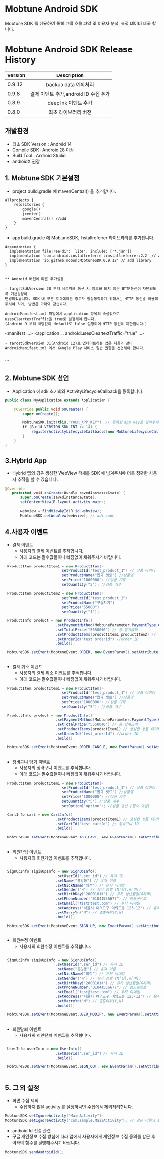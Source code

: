# Mobtune Android SDK

Mobtune SDK 를 이용하여 통해 고객 흐름 파악 및 이용자 분석, 측정 데이터 제공 합니다.

# Mobtune Android SDK Release History
 |version|Description|
|---|:---:|
|0.9.12|backup data 예외처리|
|0.9.8|결제 이벤트 추가,android ID 수집 추가|
|0.8.9|deeplink 이벤트 추가|
|0.8.0|최초 라이브러리 버전|

## 개발환경
- 최소 SDK Version : Android 14
- Compile SDK : Android 28 이상
- Build Tool : Android Studio 
- androidX 권장

## 1. Mobtune SDK 기본설정

- project build.gradle 에 mavenCentral() 을 추가합니다.

```XML
allprojects {
    repositories {
        google()
        jcenter()
        mavenCentral() //add
    }
}
```

- app build.gradle 에 MobtuneSDK, Installreferrer 라이브러리를 추가합니다.
```XML
dependencies {
  implementation fileTree(dir: 'libs', include: ['*.jar'])
  implementation 'com.android.installreferrer:installreferrer:2.2' // add library
  implementation 'io.github.mobon:MobtuneSDK:0.9.12' // add library
}
```

```

** Android 버전에 따른 추가설정

- targetSdkVersion 28 부터 네트워크 통신 시 암호화 되지 않은 HTTP통신이 차단되도록 기본설정이
변경되었습니다. SDK 내 모든 미디에이션 광고가 정상동작하기 위해서는 HTTP 통신을 허용해주셔야 하며, 방법은 아래와 같습니다.

AndroidManifest.xml 파일에서 application 항목의 속성값으로
usesCleartextTraffic을 true로 설정해야 합니다.
(Android 9 부터 해당값이 default로 false 설정되어 HTTP 통신이 제한됩니다.)

```
<manifest ...>
<application
...
android:usesCleartextTraffic="true"
...>
</application>
</manifest>
```
- targetSdkVersion 31(Android 12)로 업데이트하는 앱은 다음과 같이 AndroidManifest.xml 에서 Google Play 서비스 일반 권한을 선언해야 합니다.
 
```
<uses-permission android:name="com.google.android.gms.permission.AD_ID"/>
```


## 2. Mobtune SDK 선언
 - Application 에 sdk 초기화와 ActivityLifecycleCallback을 등록합니다.

```java
public class MyApplication extends Application {

    @Override public void onCreate() {
        super.onCreate();

        MobtuneSDK.init(this,"YOUR_APP_KEY"); // 등록한 app key를 넣어주세요.
        if (Build.VERSION.SDK_INT >= 14) {
            registerActivityLifecycleCallbacks(new MobtuneLifecycleCallbacks(this));
        }
    }
}

```

## 3.Hybrid App
 - Hybrid 앱의 경우 생성한 WebView 객체를 SDK 에 넘겨주셔야 더욱 정확한 사용자 추적을 할 수 있습니다.
 
 ```java
 @Override
    protected void onCreate(Bundle savedInstanceState) {
        super.onCreate(savedInstanceState);
        setContentView(R.layout.activity_main);

        webview = findViewById(R.id.webview);
        MobtuneSDK.setWebView(webview); // add code
```

## 4.사용자 이벤트 

- 결제 이벤트
  - 사용자의 결제 이벤트를 추적합니다.
  - 아래 코드는 필수값들이니 빠짐없이 채워주시기 바랍니다.
  
 ```java
  ProductItem productItem1 = new ProductItem()
                          .setProductId("test_product_1") // 상품 아이디
                          .setProductName("뽑기 셋트") //상품명
                          .setPrice("1000000") //상품 가격
                          .setQuantity("5"); //상품 개수
                          
  ProductItem productItem2 = new ProductItem()
                          .setProductId("test_product_2")
                          .setProductName("구슬치기")
                          .setPrice("55000")
                          .setQuantity("1");

  ProductInfo product = new ProductInfo()
                        .setPaymentMethod(MobtuneParameter.PaymentType.CREDITCARD) //결제방법
                        .setTotalPrice("5550000") // 총 합계금액
                        .setProductItems(productItem1,productItem2) // 생성한 상품 데이터를(ProductItem) 넣어주세요.
                        .setOrderId("test_orderId") //order ID
                        .build();

  MobtuneSDK.setEvent(MobtuneEvent.ORDER, new EventParam().setAttribute(MobtuneParameter.PRODUCTS, product));
                
```

- 결제 취소 이벤트
  - 사용자의 결제 취소 이벤트를 추적합니다.
  - 아래 코드는 필수값들이니 빠짐없이 채워주시기 바랍니다.
  
 ```java
  ProductItem productItem1 = new ProductItem()
                          .setProductId("test_product_1") // 상품 아이디
                          .setProductName("뽑기 셋트") //상품명
                          .setPrice("1000000") //상품 가격
                          .setQuantity("5"); //상품 개수

  ProductInfo product = new ProductInfo()
                        .setPaymentMethod(MobtuneParameter.PaymentType.CREDITCARD) //결제방법
                        .setTotalPrice("5550000") // 총 합계금액
                        .setProductItems(productItem1) // 생성한 상품 데이터를(ProductItem) 넣어주세요.
                        .setOrderId("test_orderId") //order ID
                        .build();

  MobtuneSDK.setEvent(MobtuneEvent.ORDER_CANCLE, new EventParam().setAttribute(MobtuneParameter.PRODUCTS, product));
                
```

- 장바구니 담기 이벤트
  - 사용자의 장바구니 이벤트를 추적합니다.
  - 아래 코드는 필수값들이니 빠짐없이 채워주시기 바랍니다.
  
 ```java
  ProductItem productItem1 = new ProductItem()
                          .setProductId("test_product_1") // 상품 아이디
                          .setProductName("뽑기 셋트") //상품명
                          .setPrice("1000000") //상품 가격
                          .setQuantity("5") //상품 개수
                          .setOption("option"); //상품 옵션 [필수 아님]

  CartInfo cart = new CartInfo()                        
                        .setProductItems(productItem1) // 생성한 상품 데이터를(ProductItem) 넣어주세요.
                        .setCartId("test_cartId") // 장바구니 ID
                        .build();

  MobtuneSDK.setEvent(MobtuneEvent.ADD_CART, new EventParam().setAttribute(MobtuneParameter.PRODUCTS, cart));
                
```

- 회원가입 이벤트
  - 사용자의 회원가입 이벤트를 추적합니다.
  
 ```java

  SignUpInfo siginUpInfo = new SignUpInfo()                        
                        .setUserId("user_id") // 유저 ID    
                        .setName("홍길동") // 유저 이름 
                        .setNickName("의적") // 유저 닉네임    
                        .setGender("M") // 유저 성별 (M[남],W[여])
                        .setBirthDay("20001010") // 유저 생년월일(8자리)     
                        .setPhoneNumber("01044556677") // 핸드폰번호 
                        .setEmail("test@test.com") // 유저 이메일    
                        .setAddress("서울시 여의도구 여의도동 123-12") // 유저 주소    
                        .setMarryYn("N") // 결혼여부(Y,N)    
                        .build();

  MobtuneSDK.setEvent(MobtuneEvent.SIGN_UP, new EventParam().setAttribute(MobtuneParameter.PRODUCTS, siginUpInfo));
                
```

- 회원수정 이벤트
  - 사용자의 회원수정 이벤트를 추적합니다.
  
 ```java

  SignUpInfo siginUpInfo = new SignUpInfo()                        
                        .setUserId("user_id") // 유저 ID    
                        .setName("홍길동") // 유저 이름 
                        .setNickName("의적") // 유저 닉네임    
                        .setGender("M") // 유저 성별 (M[남],W[여])
                        .setBirthDay("20001010") // 유저 생년월일(8자리)     
                        .setPhoneNumber("01044556677") // 핸드폰번호 
                        .setEmail("test@test.com") // 유저 이메일    
                        .setAddress("서울시 여의도구 여의도동 123-12") // 유저 주소    
                        .setMarryYn("N") // 결혼여부(Y,N)    
                        .build();

  MobtuneSDK.setEvent(MobtuneEvent.USER_MODIFY, new EventParam().setAttribute(MobtuneParameter.PRODUCTS, siginUpInfo));
                
```


- 회원탈퇴 이벤트
  - 사용자의 회원탈퇴 이벤트를 추적합니다.
  
 ```java

  UserInfo userInfo = new UserInfo()                        
                        .setUserId("user_id") // 유저 ID 
                        .build();

  MobtuneSDK.setEvent(MobtuneEvent.SIGN_OUT, new EventParam().setAttribute(MobtuneParameter.PRODUCTS, userInfo));
                
```


## 5. 그 외 설정
- 화면 수집 제외 
  - 수집하지 않을 activity 를 설정하시면 수집에서 제외처리합니다.

 ```java
 MobtuneSDK.setIgnoreActivity("MainActivity");
 MobtuneSDK.setIgnoreActivity("com.sample.MainActivity"); // 같은 이름의 activity 가 있을 경우 패키지명까지 명시...
 ```
 
 
 - android Id 전송 관련
  - 구글 개인정보 수집 방침에 따라 앱에서 사용자에게 개인정보 수집 동의를 받은 후 아래의 함수를 실행해주시기 바랍니다.

 ```java
 MobtuneSDK.sendAndroidId();
 ```
